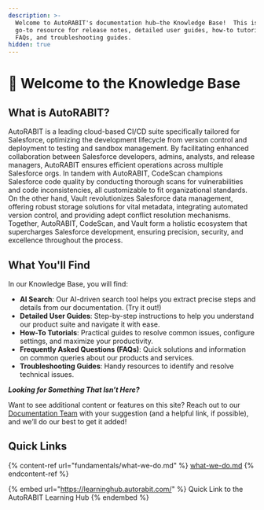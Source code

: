 ```yaml
---
description: >-
  Welcome to AutoRABIT's documentation hub—the Knowledge Base!  This is your
  go-to resource for release notes, detailed user guides, how-to tutorials,
  FAQs, and troubleshooting guides.
hidden: true
---
```


# 👋 Welcome to the Knowledge Base

## What is AutoRABIT?  <a href="#what-is-autorabit" id="what-is-autorabit"></a>

AutoRABIT is a leading cloud-based CI/CD suite specifically tailored for Salesforce, optimizing the development lifecycle from version control and deployment to testing and sandbox management. By facilitating enhanced collaboration between Salesforce developers, admins, analysts, and release managers, AutoRABIT ensures efficient operations across multiple Salesforce orgs. In tandem with AutoRABIT, CodeScan champions Salesforce code quality by conducting thorough scans for vulnerabilities and code inconsistencies, all customizable to fit organizational standards. On the other hand, Vault revolutionizes Salesforce data management, offering robust storage solutions for vital metadata, integrating automated version control, and providing adept conflict resolution mechanisms. Together, AutoRABIT, CodeScan, and Vault form a holistic ecosystem that supercharges Salesforce development, ensuring precision, security, and excellence throughout the process.

## What You'll Find

In our Knowledge Base, you will find:

* **AI Search**: Our AI-driven search tool helps you extract precise steps and details from our documentation. (Try it out!)
* **Detailed User Guides**: Step-by-step instructions to help you understand our product suite and navigate it with ease.
* **How-To Tutorials**: Practical guides to resolve common issues, configure settings, and maximize your productivity.
* **Frequently Asked Questions (FAQs)**: Quick solutions and information on common queries about our products and services.
* **Troubleshooting Guides**: Handy resources to identify and resolve technical issues.

_**Looking for Something That Isn’t Here?**_

Want to see additional content or features on this site? Reach out to our [Documentation Team](mailto:shannan.zerance@autorabit.com?cc=cameron.dehart@autorabit.com\&subject=External%20KnowledgeBase%20Request) with your suggestion (and a helpful link, if possible), and we’ll do our best to get it added!

## Quick Links

{% content-ref url="fundamentals/what-we-do.md" %}
[what-we-do.md](fundamentals/what-we-do.md)
{% endcontent-ref %}

{% embed url="https://learninghub.autorabit.com/" %}
Quick Link to the AutoRABIT Learning Hub
{% endembed %}
